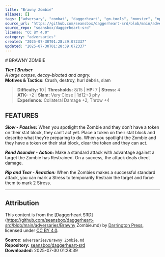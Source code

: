 ```yaml
---
title: "Brawny Zombie"
aliases: []
tags: ["adversary", "combat", "daggerheart", "gm-tools", "monster", "npc", "reference", "srd", "ttrpg"]
source_url: "https://github.com/seansbox/daggerheart-srd/blob/main/adversaries/Brawny Zombie.md"
source_repo: "seansbox/daggerheart-srd"
license: "CC BY 4.0"
category: "adversaries"
created: "2025-07-30T01:28:39.072337"
updated: "2025-07-30T01:28:39.072337"
---
```


﻿# BRAWNY ZOMBIE

***Tier 1 Bruiser***  
*A large corpse, decay-bloated and angry.*  
**Motives & Tactics:** Crush, destroy, hurl debris, slam

> **Difficulty:** 10 | **Thresholds:** 8/15 | **HP:** 7 | **Stress:** 4  
> **ATK:** +2 | **Slam:** Very Close | 1d12+3 phy  
> **Experience:** Collateral Damage +2, Throw +4

## FEATURES

***Slow - Passive:*** When you spotlight the Zombie and they don’t have a token on their stat block, they can’t act yet. Place a token on their stat block and describe what they’re preparing to do. When you spotlight the Zombie and they have a token on their stat block, clear the token and they can act.

***Rend Asunder - Action:*** Make a standard attack with advantage against a target the Zombie has Restrained. On a success, the attack deals direct damage.

***Rip and Tear - Reaction:*** When the Zombies makes a successful standard attack, you can mark a Stress to temporarily Restrain the target and force them to mark 2 Stress.

---

## Attribution

This content is from the [Daggerheart SRD](https://github.com/seansbox/daggerheart-srd/blob/main/adversaries/Brawny Zombie.md) by [Darrington Press](https://darringtonpress.com/), licensed under [CC BY 4.0](https://creativecommons.org/licenses/by/4.0/).

**Source:** `adversaries/Brawny Zombie.md`  
**Repository:** [seansbox/daggerheart-srd](https://github.com/seansbox/daggerheart-srd)  
**Downloaded:** 2025-07-30 01:28:39

